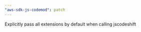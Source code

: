 ```yaml
---
"aws-sdk-js-codemod": patch
---
```


Explicitly pass all extensions by default when calling jscodeshift
